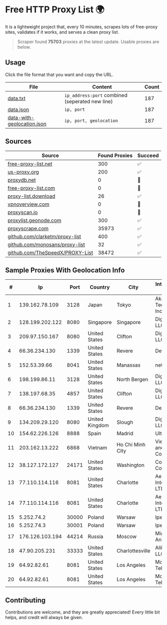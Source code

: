 
# Free HTTP Proxy List 🌍

It is a lightweight project that, every 10 minutes, scrapes lots of free-proxy sites, validates if it works, and serves a clean proxy list.


> Scraper found **75703** proxies at the latest update. Usable proxies are below.

## Usage

Click the file format that you want and copy the URL.


|File|Content|Count|
|----|-------|-----|
|[data.txt](https://raw.githubusercontent.com/themiralay/Proxy-List-World/master/data.txt)|`ip_address:port` combined (seperated new line)|187|
|[data.json](https://raw.githubusercontent.com/themiralay/Proxy-List-World/master/data.json)|`ip, port`|187|
|[data-with-geolocation.json](https://raw.githubusercontent.com/themiralay/Proxy-List-World/master/data-with-geolocation.json)|`ip, port, geolocation`|187|

## Sources

|Source|Found Proxies|Succeed|
|------|-------------|-------|
|[free-proxy-list.net](https://free-proxy-list.net)|300|✅|
|[us-proxy.org](https://www.us-proxy.org)|200|✅|
|[proxydb.net](http://proxydb.net)|0|🚫|
|[free-proxy-list.com](https://free-proxy-list.com/?page=&port=&type%5B%5D=http&type%5B%5D=https&up_time=0&search=Search)|0|🚫|
|[proxy-list.download](https://www.proxy-list.download/HTTP)|26|✅|
|[vpnoverview.com](https://vpnoverview.com/privacy/anonymous-browsing/free-proxy-servers)|0|🚫|
|[proxyscan.io](https://www.proxyscan.io)|0|🚫|
|[proxylist.geonode.com](https://proxylist.geonode.com/api/proxy-list?limit=300&page=1&sort_by=lastChecked&sort_type=desc&protocols=http,https)|300|✅|
|[proxyscrape.com](https://api.proxyscrape.com/v2/?request=displayproxies&protocol=http&timeout=10000&country=all&ssl=all&anonymity=all)|35973|✅|
|[github.com/clarketm/proxy-list](https://raw.githubusercontent.com/clarketm/proxy-list/master/proxy-list-raw.txt)|400|✅|
|[github.com/monosans/proxy-list](https://raw.githubusercontent.com/monosans/proxy-list/main/proxies/http.txt)|32|✅|
|[github.com/TheSpeedX/PROXY-List](https://raw.githubusercontent.com/TheSpeedX/PROXY-List/master/http.txt)|38472|✅|


## Sample Proxies With Geolocation Info

|#|Ip|Port|Country|City|Internet Service Provider|
|-|--|----|-------|----|-------------------------|
|1|139.162.78.109|3128|Japan|Tokyo|Akamai Technologies, Inc.|
|2|128.199.202.122|8080|Singapore|Singapore|DigitalOcean, LLC|
|3|209.97.150.167|8080|United States|Clifton|DigitalOcean, LLC|
|4|66.36.234.130|1339|United States|Revere|DediOutlet, LLC|
|5|152.53.39.66|8041|United States|Manassas|netcup GmbH|
|6|198.199.86.11|3128|United States|North Bergen|DigitalOcean, LLC|
|7|138.197.68.35|4857|United States|Clifton|DigitalOcean, LLC|
|8|66.36.234.130|1339|United States|Revere|DediOutlet, LLC|
|9|134.209.29.120|8080|United Kingdom|Slough|DigitalOcean, LLC|
|10|154.62.226.126|8888|Spain|Madrid|Ultahost, Inc.|
|11|203.162.13.222|6868|Vietnam|Ho Chi Minh City|VietNam Post and Telecom Corporation|
|12|38.127.172.127|24171|United States|Washington|Cogent Communications|
|13|77.110.114.116|8081|United States|Charlotte|Aeza International LTD|
|14|77.110.114.116|8081|United States|Charlotte|Aeza International LTD|
|15|5.252.74.2|30000|Poland|Warsaw|Ipxo LLC|
|16|5.252.74.3|30001|Poland|Warsaw|Ipxo LLC|
|17|176.126.103.194|44214|Russia|Moscow|Miglovets Egor Andreevich|
|18|47.90.205.231|33333|United States|Charlottesville|Alibaba.com LLC|
|19|64.92.82.61|8081|United States|Los Angeles|Momentum Telecom, Inc.|
|20|64.92.82.61|8081|United States|Los Angeles|Momentum Telecom, Inc.|



## Contributing

Contributions are welcome, and they are greatly appreciated! Every
little bit helps, and credit will always be given.

